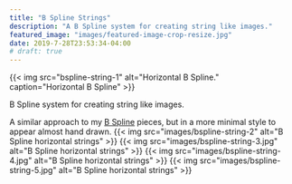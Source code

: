 ```yaml
---
title: "B Spline Strings"
description: "A B Spline system for creating string like images."
featured_image: "images/featured-image-crop-resize.jpg"
date: 2019-7-28T23:53:34-04:00
# draft: true
---
```

{{< img src="bspline-string-1" alt="Horizontal B Spline." caption="Horizontal B Spline" >}}

B Spline system for creating string like images.

A similar approach to my [B Spline](/generative/b-spline) pieces, but in a more minimal style to appear almost hand drawn.
{{< img src="images/bspline-string-2" alt="B Spline horizontal strings" >}}
{{< img src="images/bspline-string-3.jpg" alt="B Spline horizontal strings" >}}
{{< img src="images/bspline-string-4.jpg" alt="B Spline horizontal strings" >}}
{{< img src="images/bspline-string-5.jpg" alt="B Spline horizontal strings" >}}
